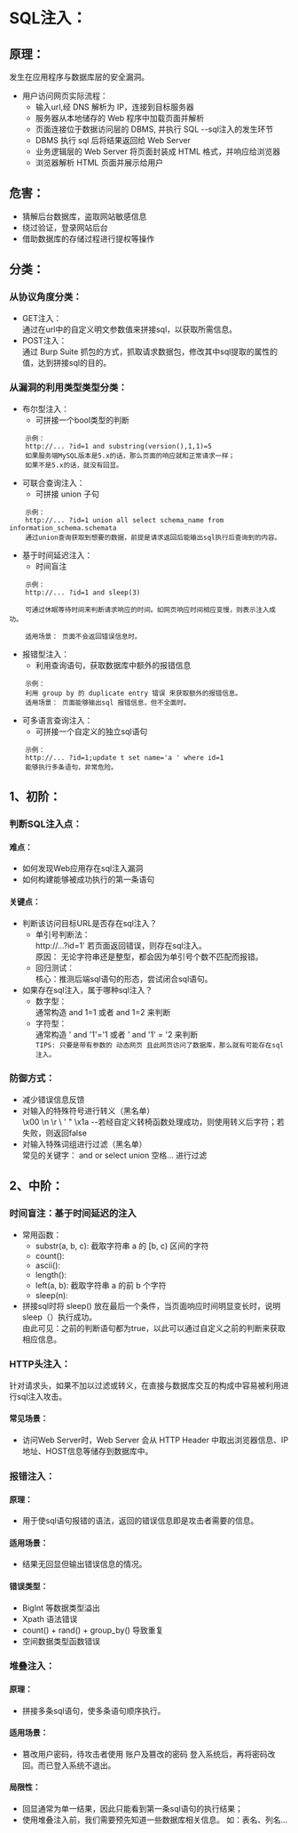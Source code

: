 SQL注入：
===

## 原理：
发生在应用程序与数据库层的安全漏洞。<br>

* 用户访问网页实际流程：
	* 输入url,经 DNS 解析为 IP，连接到目标服务器
	* 服务器从本地储存的 Web 程序中加载页面并解析
	* 页面连接位于数据访问层的 DBMS, 并执行 SQL 	--sql注入的发生环节
	* DBMS 执行 sql 后将结果返回给 Web Server
	* 业务逻辑层的 Web Server 将页面封装成 HTML 格式，并响应给浏览器
	* 浏览器解析 HTML 页面并展示给用户

## 危害：
* 猜解后台数据库，盗取网站敏感信息
* 绕过验证，登录网站后台
* 借助数据库的存储过程进行提权等操作

## 分类：
### 从协议角度分类：
* GET注入：<br>
通过在url中的自定义明文参数值来拼接sql，以获取所需信息。<br>
* POST注入：<br>
通过 Burp Suite 抓包的方式，抓取请求数据包，修改其中sql提取的属性的值，达到拼接sql的目的。<br>

### 从漏洞的利用类型类型分类：
* 布尔型注入：
	* 可拼接一个bool类型的判断
```
	示例： 
	http://... ?id=1 and substring(version(),1,1)=5
	如果服务端MySQL版本是5.x的话，那么页面的响应就和正常请求一样；
	如果不是5.x的话，就没有回显。
```
* 可联合查询注入：
	* 可拼接 union 子句
```
	示例：
	http://... ?id=1 union all select schema_name from information_schema.schemata
	通过union查询获取到想要的数据，前提是请求返回后能输出sql执行后查询到的内容。
```
* 基于时间延迟注入：
	* 时间盲注
```
	示例：
	http://... ?id=1 and sleep(3)

	可通过休眠等待时间来判断请求响应的时间。如网页响应时间相应变慢，则表示注入成功。

	适用场景： 页面不会返回错误信息时。
```
* 报错型注入：
	* 利用查询语句，获取数据库中额外的报错信息
```
	示例：
	利用 group by 的 duplicate entry 错误 来获取额外的报错信息。
	适用场景： 页面能够输出sql 报错信息，但不全面时。
```
* 可多语言查询注入：
	* 可拼接一个自定义的独立sql语句
```
	示例：
	http://... ?id=1;update t set name='a ' where id=1
	能够执行多条语句，非常危险。
```


## 1、初阶：

### 判断SQL注入点：
#### 难点：
* 如何发现Web应用存在sql注入漏洞
* 如何构建能够被成功执行的第一条语句

#### 关键点：
* 判断该访问目标URL是否存在sql注入？
	* 单引号判断法： <br>
		http://...?id=1'	若页面返回错误，则存在sql注入。<br>
		原因： 无论字符串还是整型，都会因为单引号个数不匹配而报错。<br>
	* 回归测试：<br>
		核心：推测后端sql语句的形态，尝试闭合sql语句。<br>
* 如果存在sql注入，属于哪种sql注入？
	* 数字型：<br>
		通常构造 and 1=1 或者 and 1=2 来判断<br>
	* 字符型：<br>
		通常构造 ' and '1'='1 或者 ' and '1' = '2 来判断<br>
``TIPS: 只要是带有参数的 动态网页 且此网页访问了数据库，那么就有可能存在sql注入。``

### 防御方式：
* 减少错误信息反馈
* 对输入的特殊符号进行转义（黑名单）<br>
	\x00 \n \r \ ' " \x1a  --若经自定义转椅函数处理成功，则使用转义后字符；若失败，则返回false<br>
* 对输入特殊词组进行过滤（黑名单）<br>
	常见的关键字： and or select union 空格... 进行过滤<br>


## 2、中阶：

### 时间盲注：基于时间延迟的注入
* 常用函数：
	* substr(a, b, c): 截取字符串 a 的 [b, c) 区间的字符
	* count(): 
	* ascii():
	* length():
	* left(a, b): 截取字符串 a 的前 b 个字符
	* sleep(n): 
* 拼接sql时将 sleep() 放在最后一个条件，当页面响应时间明显变长时，说明sleep（）执行成功。<br>	  由此可见：之前的判断语句都为true，以此可以通过自定义之前的判断来获取相应信息。<br>

### HTTP头注入：
针对请求头，如果不加以过滤或转义，在直接与数据库交互的构成中容易被利用进行sql注入攻击。<br>
#### 常见场景：
* 访问Web Server时，Web Server 会从 HTTP Header 中取出浏览器信息、IP地址、HOST信息等储存到数据库中。

### 报错注入：
#### 原理：
* 用于使sql语句报错的语法，返回的错误信息即是攻击者需要的信息。

#### 适用场景：
* 结果无回显但输出错误信息的情况。

#### 错误类型：
* BigInt 等数据类型溢出
* Xpath 语法错误
* count() + rand() + group_by() 导致重复
* 空间数据类型函数错误

### 堆叠注入：
#### 原理：
* 拼接多条sql语句，使多条语句顺序执行。

#### 适用场景：
* 篡改用户密码，待攻击者使用 账户及篡改的密码 登入系统后，再将密码改回。而已登入系统不退出。

#### 局限性：
* 回显通常为单一结果，因此只能看到第一条sql语句的执行结果；
* 使用堆叠注入前，我们需要预先知道一些数据库相关信息。 如：表名、列名...
